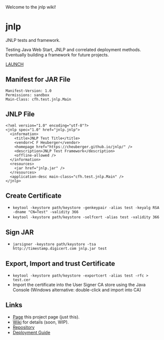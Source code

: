 Welcome to the jnlp wiki!

# jnlp

JNLP tests and framework.

Testing Java Web Start, JNLP and correlated deployment methods.
Eventually building a framework for future projects.

[LAUNCH](download/jnlp.jnlp)

## Manifest for JAR File
```
Manifest-Version: 1.0
Permissions: sandbox
Main-Class: cfh.test.jnlp.Main
```

## JNLP File

```
<?xml version="1.0" encoding="utf-8"?>
<jnlp spec="1.0" href="jnlp.jnlp">
  <information>
    <title>JNLP Test Title</title>
    <vendor>C F Heuberger</vendor>
    <homepage href="https://cheuberger.github.io/jnlp/" />
    <description>JNLP Test Framework</description>
    <offline-allowed />
  </information>
  <resources>
    <jar href="jnlp.jar" />
  </resources>
  <application-desc main-class="cfh.test.jnlp.Main" />
</jnlp>
```

## Create Certificate
* `keytool -keystore path/keystore -genkeypair -alias test -keyalg RSA -dname "CN=Test" -validity 366`
* `keytool -keystore path/keystore -selfcert -alias test -validity 366`

## Sign JAR
* `jarsigner -keystore path/keystore -tsa http://timestamp.digicert.com jnlp.jar test`

## Export, Import and trust Certificate
* `keytool -keystore path/keystore -exportcert -alias test -rfc > test.cer`
* Import the certificate into the User Signer CA store using the Java Console (Windows alternative: double-click and import into CA)

## Links
* [Page](https://CHeuberger.github.io/jnlp/) this project page (just this).
* [Wiki](https://github.com/CHeuberger/jnlp/wiki) for details (soon, WIP).
* [Repository](https://github.com/CHeuberger/jnlp)
* [Deployment Guide](https://docs.oracle.com/javase/10/deploy/getting-started.htm#)
